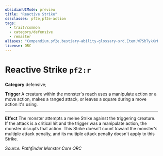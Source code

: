 ```yaml
---
obsidianUIMode: preview
title: "Reactive Strike"
cssclasses: pf2e,pf2e-action
tags:
  - trait/common
  - category/defensive
  - remaster
aliases: "Compendium.pf2e.bestiary-ability-glossary-srd.Item.W7SbTykXrNwxDzJc"
license: ORC
---
```

# Reactive Strike `pf2:r`

### 

**Category** defensive; 




**Trigger** A creature within the monster's reach uses a manipulate action or a move action, makes a ranged attack, or leaves a square during a move action it's using.

* * *

**Effect** The monster attempts a melee Strike against the triggering creature. If the attack is a critical hit and the trigger was a manipulate action, the monster disrupts that action. This Strike doesn't count toward the monster's multiple attack penalty, and its multiple attack penalty doesn't apply to this Strike.

*Source: Pathfinder Monster Core*
*ORC*